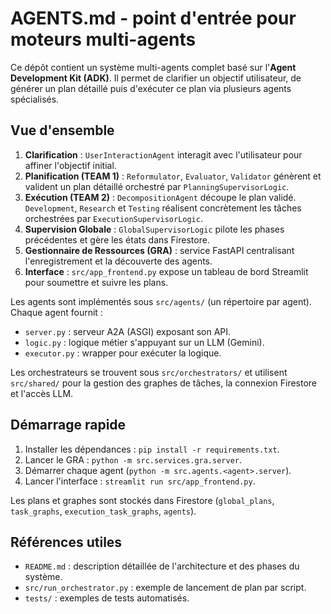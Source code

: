 # AGENTS.md - point d'entrée pour moteurs multi-agents

Ce dépôt contient un système multi-agents complet basé sur l'**Agent Development Kit (ADK)**. Il permet de clarifier un objectif utilisateur, de générer un plan détaillé puis d'exécuter ce plan via plusieurs agents spécialisés.

## Vue d'ensemble

1. **Clarification** : `UserInteractionAgent` interagit avec l'utilisateur pour affiner l'objectif initial.
2. **Planification (TEAM 1)** : `Reformulator`, `Evaluator`, `Validator` génèrent et valident un plan détaillé orchestré par `PlanningSupervisorLogic`.
3. **Exécution (TEAM 2)** : `DecompositionAgent` découpe le plan validé. `Development`, `Research` et `Testing` réalisent concrètement les tâches orchestrées par `ExecutionSupervisorLogic`.
4. **Supervision Globale** : `GlobalSupervisorLogic` pilote les phases précédentes et gère les états dans Firestore.
5. **Gestionnaire de Ressources (GRA)** : service FastAPI centralisant l'enregistrement et la découverte des agents.
6. **Interface** : `src/app_frontend.py` expose un tableau de bord Streamlit pour soumettre et suivre les plans.

Les agents sont implémentés sous `src/agents/` (un répertoire par agent). Chaque agent fournit :
- `server.py` : serveur A2A (ASGI) exposant son API.
- `logic.py` : logique métier s'appuyant sur un LLM (Gemini).
- `executor.py` : wrapper pour exécuter la logique.

Les orchestrateurs se trouvent sous `src/orchestrators/` et utilisent `src/shared/` pour la gestion des graphes de tâches, la connexion Firestore et l'accès LLM.

## Démarrage rapide

1. Installer les dépendances : `pip install -r requirements.txt`.
2. Lancer le GRA : `python -m src.services.gra.server`.
3. Démarrer chaque agent (`python -m src.agents.<agent>.server`).
4. Lancer l'interface : `streamlit run src/app_frontend.py`.

Les plans et graphes sont stockés dans Firestore (`global_plans`, `task_graphs`, `execution_task_graphs`, `agents`).

## Références utiles
- `README.md` : description détaillée de l'architecture et des phases du système.
- `src/run_orchestrator.py` : exemple de lancement de plan par script.
- `tests/` : exemples de tests automatisés.

